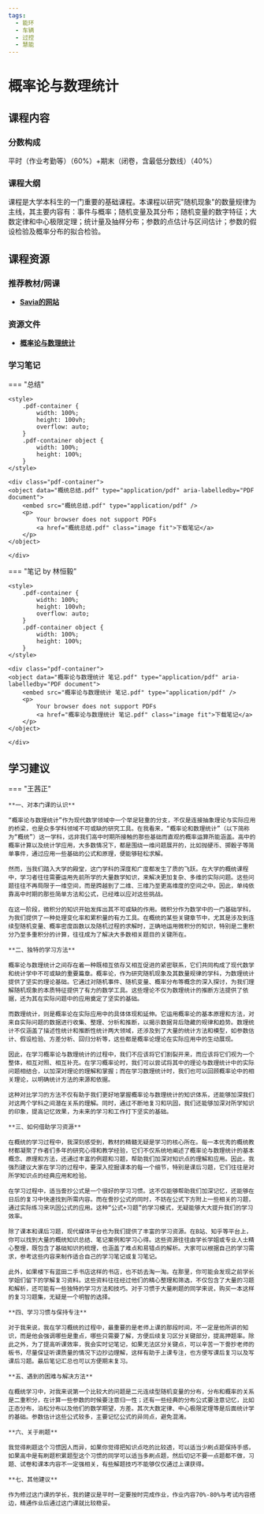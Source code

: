 ```yaml
---
tags:
  - 能环
  - 车辆
  - 过控
  - 慧能
---
```


# 概率论与数理统计

## 课程内容

### 分数构成

平时（作业考勤等）（60%）+期末（闭卷，含最低分数线）（40%）

### 课程大纲

课程是大学本科生的一门重要的基础课程。本课程以研究"随机现象"的数量规律为主线，其主要内容有：事件与概率；随机变量及其分布；随机变量的数字特征；大数定律和中心极限定理；统计量及抽样分布；参数的点估计与区间估计；参数的假设检验及概率分布的拟合检验。

## 课程资源

### 推荐教材/网课

- [**Savia的网站**](https://savia7582.github.io/Exterior/Math/)

### 资源文件

- [**概率论与数理统计**](https://pan.baidu.com/s/1y2ZkrfbbYLvEY-59HL5CTg?pwd=3jfv)

### 学习笔记

=== "总结"

    <style>
        .pdf-container {
            width: 100%;
            height: 100vh;
            overflow: auto;
        }
        .pdf-container object {
            width: 100%;
            height: 100%;
        }
    </style>

    <div class="pdf-container">
    <object data="概统总结.pdf" type="application/pdf" aria-labelledby="PDF document">
        <embed src="概统总结.pdf" type="application/pdf" />
        <p>
            Your browser does not support PDFs
            <a href="概统总结.pdf" class="image fit">下载笔记</a>
        </p>
    </object>

    </div>

=== "笔记 by 林恒毅"

    <style>
        .pdf-container {
            width: 100%;
            height: 100vh;
            overflow: auto;
        }
        .pdf-container object {
            width: 100%;
            height: 100%;
        }
    </style>

    <div class="pdf-container">
    <object data="概率论与数理统计 笔记.pdf" type="application/pdf" aria-labelledby="PDF document">
        <embed src="概率论与数理统计 笔记.pdf" type="application/pdf" />
        <p>
            Your browser does not support PDFs
            <a href="概率论与数理统计 笔记.pdf" class="image fit">下载笔记</a>
        </p>
    </object>

    </div>


## 学习建议

=== "王茜正"

    **一、对本门课的认识**

    “概率论与数理统计”作为现代数学领域中一个举足轻重的分支，不仅是连接抽象理论与实际应用的桥梁，也是众多学科领域不可或缺的研究工具。在我看来，“概率论和数理统计”（以下简称为“概统”）这一学科，远非我们高中时期所接触的那些基础而直观的概率运算所能涵盖。高中的概率计算以及统计学应用，大多数情况下，都是围绕一维问题展开的，比如抛硬币、掷骰子等简单事件，通过应用一些基础的公式和原理，便能够轻松求解。

    然而，当我们踏入大学的殿堂，这门学科的深度和广度都发生了质的飞跃。在大学的概统课程中，学习者往往需要运用先前所学的大量数学知识，来解决更加复杂、多维的实际问题。这些问题往往不再局限于一维空间，而是跨越到了二维、三维乃至更高维度的空间之中。因此，单纯依靠高中时期的那些简单方法和公式，已经难以应对这些挑战。

    在这一阶段，微积分的知识开始发挥出其不可或缺的作用。微积分作为数学中的一门基础学科，为我们提供了一种处理变化率和累积量的有力工具。在概统的某些关键章节中，尤其是涉及到连续型随机变量、概率密度函数以及随机过程的求解时，正确地运用微积分的知识，特别是二重积分乃至多重积分的计算，往往成为了解决大多数相关题目的关键所在。
    
    **二、独特的学习方法**

    概率论与数理统计之间存在着一种既相互依存又相互促进的紧密联系，它们共同构成了现代数学和统计学中不可或缺的重要篇章。概率论，作为研究随机现象及其数量规律的学科，为数理统计提供了坚实的理论基础。它通过对随机事件、随机变量、概率分布等概念的深入探讨，为我们理解随机现象的本质特征提供了有力的数学工具。这些理论不仅为数理统计的推断方法提供了依据，还为其在实际问题中的应用奠定了坚实的基础。

    而数理统计，则是概率论在实际应用中的具体体现和延伸。它运用概率论的基本原理和方法，对来自实际问题的数据进行收集、整理、分析和推断，以揭示数据背后隐藏的规律和趋势。数理统计不仅涵盖了描述性统计和推断性统计两大领域，还涉及到了大量的统计方法和模型，如参数估计、假设检验、方差分析、回归分析等，这些都是概率论理论在实际应用中的生动展现。

    因此，在学习概率论与数理统计的过程中，我们不应该将它们割裂开来，而应该将它们视为一个整体，相互对照、相互补充。在学习概率论时，我们可以尝试将其中的理论与数理统计中的实际问题相结合，以加深对理论的理解和掌握；而在学习数理统计时，我们也可以回顾概率论中的相关理论，以明确统计方法的来源和依据。

    这种对比学习的方法不仅有助于我们更好地掌握概率论与数理统计的知识体系，还能够加深我们对这两个学科之间潜在关系的理解。同时，通过不断地复习和巩固，我们还能够加深对所学知识的印象，提高记忆效果，为未来的学习和工作打下坚实的基础。
    
    **三、如何借助学习资源**

    在概统的学习过程中，我深刻感受到，教材的精髓无疑是学习的核心所在。每一本优秀的概统教材都凝聚了作者们多年的研究心得和教学经验，它们不仅系统地阐述了概率论与数理统计的基本概念、原理和方法，还通过丰富的例题和习题，帮助我们加深对知识点的理解和应用。因此，我强烈建议大家在学习的过程中，要深入挖掘课本的每一个细节，特别是课后习题，它们往往是对所学知识点的经典应用和检验。

    在学习过程中，适当誊抄公式是一个很好的学习习惯。这不仅能够帮助我们加深记忆，还能够在日后的复习中快速找到所需内容。而在誊抄公式的同时，不妨在公式下方附上一些相关的习题，通过实际练习来巩固公式的应用。这种“公式+习题”的学习模式，无疑能够大大提升我们的学习效率。

    除了课本和课后习题，现代媒体平台也为我们提供了丰富的学习资源。在B站、知乎等平台上，你可以找到大量的概统知识总结、笔记案例和学习心得。这些资源往往由学长学姐或专业人士精心整理，既包含了基础知识的梳理，也涵盖了难点和易错点的解析。大家可以根据自己的学习需求，参考这些内容来制作适合自己的学习笔记或复习笔记。

    此外，如果楼下有蓝田二手书店这样的书店，也不妨去淘一淘。在那里，你可能会发现之前学长学姐们留下的学解复习资料。这些资料往往经过他们的精心整理和筛选，不仅包含了大量的习题和解析，还可能有一些独特的学习方法和技巧。对于习惯于大量刷题的同学来说，购买一本这样的复习习题集，无疑是一个明智的选择。
    
    **四、学习习惯与保持专注**

    对于我来说，我在学习概统的过程中，最重要的是老师上课的那段时间，不一定是他所讲的知识，而是他会强调哪些是重点，哪些只需要了解，方便后续复习区分关键部分，提高押题率。除此之外，为了提高听课效率，我会实时记笔记，如果无法区分关键点，可以辛苦一下誊抄老师的板书，尽量保证听课质量的情况下边抄边理解，这样有助于上课专注，也方便写课后复习以及写课后习题。最后笔记汇总也可以方便期末复习。

    **五、遇到的困难与解决方法**

    在概统学习中，对我来说第一个比较大的问题是二元连续型随机变量的分布，分布和概率的关系是二重积分，在计算一些参数的时候要注意归一性；还有一些经典的分布公式要注意记忆，比如正态分布，泊松分布以及他们的数学期望，方差。其次大数定律、中心极限定理等是后面统计学的基础。参数估计这些公式较多，主要记忆公式的异同点，避免混淆。

    **六、关于刷题**

    我觉得刷题这个习惯因人而异，如果你觉得把知识点吃的比较透，可以适当少刷点题保持手感，如果高中是有刷题积累题型这个习惯的同学可以适当多刷点题，然后切记不要一点题都不做，习题、试卷和课本内容不一定强相关，有些解题技巧不能够仅仅通过上课获得。

    **七、其他建议**
  
    作为修过这门课的学长，我的建议是平时一定要按时完成作业，作业内容70%-80%与考试内容搭边，精通作业后通过这门课就比较稳妥。




